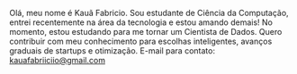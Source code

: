 Olá, meu nome é Kauã Fabricio.
Sou estudante de Ciência da Computação, entrei recentemente na área da tecnologia e estou amando demais!
No momento, estou estudando para me tornar um Cientista de Dados.
Quero contribuir com meu conhecimento para escolhas inteligentes, avanços graduais de startups e otimização.
E-mail para contato: kauafabriiciio@gmail.com

